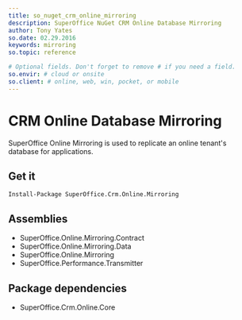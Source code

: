 ```yaml
---
title: so_nuget_crm_online_mirroring
description: SuperOffice NuGet CRM Online Database Mirroring
author: Tony Yates
so.date: 02.29.2016
keywords: mirroring
so.topic: reference

# Optional fields. Don't forget to remove # if you need a field.
so.envir: # cloud or onsite
so.client: # online, web, win, pocket, or mobile
---
```


# CRM Online Database Mirroring

SuperOffice Online Mirroring is used to replicate an online tenant's database for applications.

## Get it

`Install-Package SuperOffice.Crm.Online.Mirroring`

## Assemblies

* SuperOffice.Online.Mirroring.Contract
* SuperOffice.Online.Mirroring.Data
* SuperOffice.Online.Mirroring
* Su­perOffice.Performance.Transmitter

## Package dependencies

* SuperOffice.Crm.Online.Core
